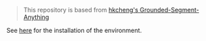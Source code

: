 
> This repository is based from [hkcheng's Grounded-Segment-Anything](https://github.com/hkchengrex/Grounded-Segment-Anything/tree/main)


See [here](./vision_setup.sh) for the installation of the environment.